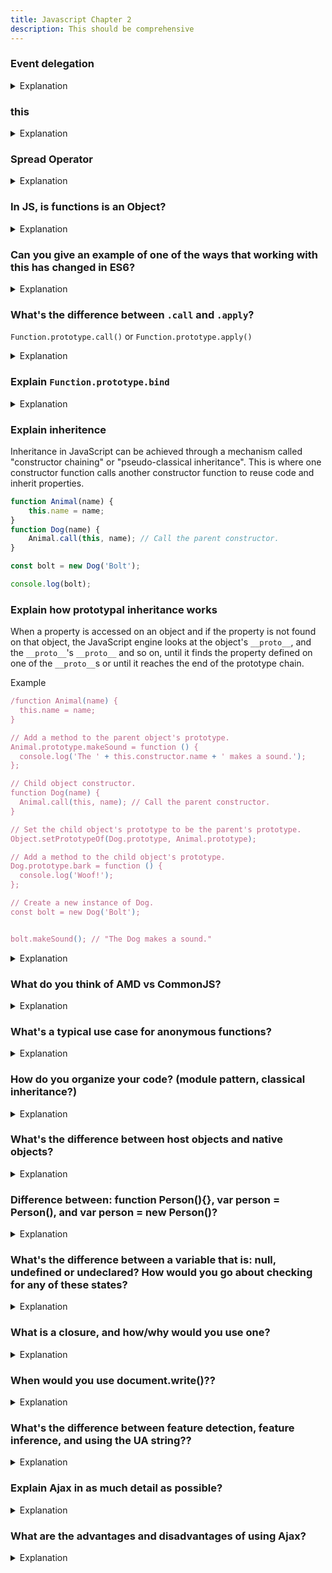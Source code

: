 ```yaml
---
title: Javascript Chapter 2
description: This should be comprehensive
---
```


### Event delegation


<details>
<summary>Explanation</summary>
<div style="background-color: rgba(100, 108, 255, 0.16); padding: 10px; margin-bottom: 10px; color: #fff; font-size: 14px; font-weight: 500;">

Event delegation is a technique involving adding event listeners to a parent element instead of adding them to the descendant elements. The listener will fire whenever the event is triggered on the descendant elements due to event bubbling up the DOM. The benefits of this technique are:

Memory footprint goes down because only one single handler is needed on the parent element, rather than having to attach event handlers on each descendant.
There is no need to unbind the handler from elements that are removed and to bind the event for new elements.

[Reference 1](https://davidwalsh.name/event-delegate)

[Reference 2](https://stackoverflow.com/questions/1687296/what-is-dom-event-delegation)

</div>
</details>


### this


<details>
<summary>Explanation</summary>
<div style="background-color: rgba(100, 108, 255, 0.16); padding: 10px; margin-bottom: 10px; color: #fff; font-size: 14px; font-weight: 500;">

The value of `this` depends on how the function is called its (call site).

[Reference](https://codeburst.io/the-simple-rules-to-this-in-javascript-35d97f31bde3)

The following rules are applied:

1) If the `new` keyword is used when calling the function, this inside the function is a brand new object.

2) If `apply, call, or bind` are used to call/create a function, this inside the function is the object that is passed in as the argument.

3) If a function is called as a method, such as obj.method() — `this` is the object that the function is a property of.

4) If a function is invoked as a free function invocation, meaning it was invoked without any of the conditions present above, this is the global object. In a browser, it is the `window` object. If in strict mode (`'use strict'`), this will be `undefined` instead of the global object.

5) If multiple of the above rules apply, the rule that is higher wins and will set the this value.

6) If the function is an ES2015 arrow function, it ignores all the rules above and receives the `this` value of its surrounding scope at the time it is created.

</div>
</details>

### Spread Operator


<details>
<summary>Explanation</summary>
<div style="background-color: rgba(100, 108, 255, 0.16); padding: 10px; margin-bottom: 10px; color: #fff; font-size: 14px; font-weight: 500;">

Both “rest operator” and “spread operator” refer to the same operator (…), used differently. When you see “rest”, it’s being used to gather up properties. When you see “spread”, it’s spreading them out.

Spreading Function Arguments example

```js
function calculateSum(... numbers) {
return numbers. reduce( (sum, num) => sum + num, 0);
}
const result = calculateSum(1, 2, 3, 4, 5);
```


[Reference Applied to Arrays](https://hackernoon.com/javascript-the-spread-operator-a867a71668ca)

[Reference Applied to Objects](https://codeburst.io/master-javascripts-object-spread-operator-3803430e99aa)

[Function arg spreading](https://medium.com/@rabailzaheer/unpacking-javascript-spread-operator-and-rest-parameters-advanced-techniques-f73f2fa41cf3)


</div>
</details>


### In JS, is functions is an Object?


<details>
<summary>Explanation</summary>
<div style="background-color: rgba(100, 108, 255, 0.16); padding: 10px; margin-bottom: 10px; color: #fff; font-size: 14px; font-weight: 500;">

Yes, in JavaScript, functions are indeed objects. This is one of the features of JavaScript's flexible and dynamic nature. Specifically, functions in JavaScript are first-class objects, which means they can be:

1. **Assigned to variables**:
   ```javascript
   let myFunction = function() {
       console.log("Hello, world!");
   };
   ```

2. **Passed as arguments to other functions**:
   ```javascript
   function callFunction(fn) {
       fn();
   }
   
   callFunction(myFunction);
   ```

3. **Returned from other functions**:
   ```javascript
   function createFunction() {
       return function() {
           console.log("Function created and called!");
       };
   }
   
   let newFunction = createFunction();
   newFunction();
   ```

4. **Have properties and methods**:
   ```javascript
   function example() {
       console.log("This is an example function.");
   }
   
   example.description = "This function is just an example.";
   
   console.log(example.description); // Outputs: This function is just an example.
   ```

Functions are objects in the sense that they have properties and methods. Every function has properties like `length` and `name`, and can have custom properties. Moreover, functions also have methods such as `call`, `apply`, and `bind`.

Here’s a quick demonstration:

```javascript
function greet(name) {
    return `Hello, ${name}!`;
}

console.log(typeof greet); // Outputs: function
console.log(greet instanceof Object); // Outputs: true

// Adding a property to the function
greet.description = "This function greets a person.";
console.log(greet.description); // Outputs: This function greets a person.

// Using a method available on function objects
const greetJohn = greet.bind(null, "John");
console.log(greetJohn()); // Outputs: Hello, John!
```

As you can see, the function `greet` can have properties (like `description`), and can use methods (`bind` in this case) just like any other object in JavaScript. This demonstrates the object nature of functions in JavaScript.

</div>
</details>


### Can you give an example of one of the ways that working with this has changed in ES6?


<details>
<summary>Explanation</summary>
<div style="background-color: rgba(100, 108, 255, 0.16); padding: 10px; margin-bottom: 10px; color: #fff; font-size: 14px; font-weight: 500;">

ES6 allows you to use arrow functions which uses the `enclosing lexical scope.` This is usually convenient, but does prevent the caller from controlling context via `.call or .apply`—the consequences being that a library such as jQuery will not properly bind this in your event handler functions. Thus, it's important to keep this in mind when refactoring large legacy applications.

tip: To determine `this`, go one line above the arrow function’s creation and see what the value of this is there. It will be the same in the arrow function.

</div>
</details>



### What's the difference between `.call` and `.apply`?

`Function.prototype.call()` or `Function.prototype.apply()`

<details>
<summary>Explanation</summary>
<div style="background-color: rgba(100, 108, 255, 0.16); padding: 10px; margin-bottom: 10px; color: #fff; font-size: 14px; font-weight: 500;">

Both `.call` and `.apply` are used to invoke functions and the first parameter will be used as the value of this within the function. However, `.call` takes in comma-separated arguments as the next arguments while `.apply` takes in an array of arguments as the next argument. An easy way to remember this is C for call and comma-separated and A for apply and an array of arguments.

```js

function add(a, b) {
  return a + b;
}

console.log(add.call(null, 1, 2)); // 3
console.log(add.apply(null, [1, 2])); // 3

```

</div>
</details>



### Explain `Function.prototype.bind`


<details>
<summary>Explanation</summary>
<div style="background-color: rgba(100, 108, 255, 0.16); padding: 10px; margin-bottom: 10px; color: #fff; font-size: 14px; font-weight: 500;">

Taken word-for-word from MDN:

The `bind()` method creates a new function that, when called, has its this keyword set to the provided value, with a given sequence of arguments preceding any provided when the new function is called.
In my experience, it is most useful for binding the value of this in methods of classes that you want to pass into other functions. This is frequently done in React components.

Example:

```js
function fn() {
    console.log(this);
}
var obj = {
    value: 5
};
var boundFn = fn.bind(obj);
boundFn();     // -> { value: 5 }
```

</div>
</details>



### Explain inheritence

Inheritance in JavaScript can be achieved through a mechanism called "constructor chaining" or "pseudo-classical inheritance". This is where one constructor function calls another constructor function to reuse code and inherit properties.

```js
function Animal(name) {
    this.name = name;
}
function Dog(name) {
    Animal.call(this, name); // Call the parent constructor.
}

const bolt = new Dog('Bolt');

console.log(bolt); 
```



### Explain how prototypal inheritance works

When a property is accessed on an object and if the property is not found on that object, the JavaScript engine looks at the object's `__proto__`, and the `__proto__`'s `__proto__` and so on, until it finds the property defined on one of the `__proto__`s or until it reaches the end of the prototype chain.

Example

```js
/function Animal(name) {
  this.name = name;
}

// Add a method to the parent object's prototype.
Animal.prototype.makeSound = function () {
  console.log('The ' + this.constructor.name + ' makes a sound.');
};

// Child object constructor.
function Dog(name) {
  Animal.call(this, name); // Call the parent constructor.
}

// Set the child object's prototype to be the parent's prototype.
Object.setPrototypeOf(Dog.prototype, Animal.prototype);

// Add a method to the child object's prototype.
Dog.prototype.bark = function () {
  console.log('Woof!');
};

// Create a new instance of Dog.
const bolt = new Dog('Bolt');


bolt.makeSound(); // "The Dog makes a sound."
```

<details>
<summary>Explanation</summary>
<div style="background-color: rgba(100, 108, 255, 0.16); padding: 10px; margin-bottom: 10px; color: #fff; font-size: 14px; font-weight: 500;">

[Reference](https://www.frontendinterviewhandbook.com/javascript-questions/#can-you-give-an-example-of-one-of-the-ways-that-working-with-this-has-changed-in-es6)



#### Step 1: Create a Parent Object Constructor

```javascript
function Animal(name) {
  this.name = name;
}
```
- When you create a new instance of `Animal` using `new Animal('Name')`, the `this` inside the `Animal` constructor refers to the new object being created.
- The line `this.name = name;` sets the `name` property of the new object to the value passed as an argument.

#### Step 2: Add a Method to the Parent Object's Prototype

```javascript
Animal.prototype.makeSound = function () {
  console.log('The ' + this.constructor.name + ' makes a sound.');
};
```
- The `makeSound` method is added to `Animal.prototype`.
- When you call `makeSound` on an instance of `Animal` (or any object that inherits from `Animal`), `this` inside the method refers to the object on which the method was called.
- `this.constructor.name` gets the name of the constructor function that created the object, which will be `Animal` or any subclass like `Dog`.

#### Step 3: Create a Child Object Constructor

```javascript
function Dog(name) {
  Animal.call(this, name); // Call the parent constructor.
}
```
- When you create a new instance of `Dog` using `new Dog('Bolt')`, the `this` inside the `Dog` constructor refers to the new object being created.
- `Animal.call(this, name);` calls the `Animal` constructor function with `this` set to the new `Dog` object.
- This means `this.name = name;` inside the `Animal` constructor sets the `name` property of the new `Dog` object to 'Bolt'.

#### Step 4: Set the Child Object's Prototype

```javascript
Object.setPrototypeOf(Dog.prototype, Animal.prototype);
```
- `Object.setPrototypeOf(Dog.prototype, Animal.prototype);` sets up the prototype chain so that `Dog.prototype` inherits from `Animal.prototype`.
- This means any instance of `Dog` will have access to methods defined on `Animal.prototype`, like `makeSound`.

#### Step 5: Add a Method to the Child Object's Prototype

```javascript
Dog.prototype.bark = function () {
  console.log('Woof!');
};
```
- The `bark` method is added to `Dog.prototype`.
- When you call `bark` on an instance of `Dog`, `this` inside the method refers to the `Dog` object on which the method was called.

#### Step 6: Create an Instance of the Child Object

```javascript
const bolt = new Dog('Bolt');
```
- `new Dog('Bolt')` creates a new instance of `Dog`.
- Inside the `Dog` constructor, `Animal.call(this, name)` sets `this.name` to 'Bolt' for the new `Dog` object.

#### Step 7: Call Methods on the Child Object

```javascript
console.log(bolt.name); // "Bolt"
bolt.makeSound(); // "The Dog makes a sound."
bolt.bark(); // "Woof!"
```
- `bolt.name` accesses the `name` property of the `bolt` object, which is 'Bolt'.
- `bolt.makeSound()` calls the `makeSound` method from `Animal.prototype`. Here, `this` refers to `bolt`, and `this.constructor.name` is 'Dog', so it logs "The Dog makes a sound."
- `bolt.bark()` calls the `bark` method from `Dog.prototype`. Here, `this` refers to `bolt`, and it logs "Woof!".

#### Summary of `this` in Each Step

1. **Inside `Animal` constructor:** `this` refers to the new `Animal` (or `Dog`) instance being created.
2. **Inside `makeSound` method:** `this` refers to the instance (e.g., `bolt`) on which the method is called.
3. **Inside `Dog` constructor:** `this` refers to the new `Dog` instance being created.
4. **Setting prototypes:** `this` is not directly used.
5. **Inside `bark` method:** `this` refers to the instance (e.g., `bolt`) on which the method is called.



</div>
</details>




### What do you think of AMD vs CommonJS?

<details>
<summary>Explanation</summary>
<div style="background-color: rgba(100, 108, 255, 0.16); padding: 10px; margin-bottom: 10px; color: #fff; font-size: 14px; font-weight: 500;">

Both are ways to implement a module system, which was not natively present in JavaScript until ES2015 came along. CommonJS is synchronous while AMD (Asynchronous Module Definition) is obviously asynchronous. CommonJS is designed with server-side development in mind while AMD, with its support for asynchronous loading of modules, is more intended for browsers.

I find AMD syntax to be quite verbose and CommonJS is closer to the style you would write import statements in other languages. Most of the time, I find AMD unnecessary, because if you served all your JavaScript into one concatenated bundle file, you wouldn't benefit from the async loading properties. Also, CommonJS syntax is closer to Node style of writing modules and there is less context-switching overhead when switching between client side and server side JavaScript development.

I'm glad that with ES2015 modules, that has support for both synchronous and asynchronous loading, we can finally just stick to one approach. Although it hasn't been fully rolled out in browsers and in Node, we can always use transpilers to convert our code.

</div>
</details>

### What's a typical use case for anonymous functions?

<details>
<summary>Explanation</summary>
<div style="background-color: rgba(100, 108, 255, 0.16); padding: 10px; margin-bottom: 10px; color: #fff; font-size: 14px; font-weight: 500;">

They can be used in IIFEs to encapsulate some code within a local scope so that variables declared in it do not leak to the global scope.

```js
(function () {
  // Some code here.
})();
```

As a callback that is used once and does not need to be used anywhere else. The code will seem more self-contained and readable when handlers are defined right inside the code calling them, rather than having to search elsewhere to find the function body.

```js
setTimeout(function () {
  console.log('Hello world!');
}, 1000);
```


</div>
</details>


### How do you organize your code? (module pattern, classical inheritance?)

<details>
<summary>Explanation</summary>
<div style="background-color: rgba(100, 108, 255, 0.16); padding: 10px; margin-bottom: 10px; color: #fff; font-size: 14px; font-weight: 500;">

These days, I use React/Redux which utilize a single-directional data flow based on Flux architecture. I would represent my app's models using plain objects and write utility pure functions to manipulate these objects. State is manipulated using actions and reducers like in any other Redux application.

I avoid using classical inheritance where possible.


</div>
</details>


### What's the difference between host objects and native objects?


<details>
<summary>Explanation</summary>
<div style="background-color: rgba(100, 108, 255, 0.16); padding: 10px; margin-bottom: 10px; color: #fff; font-size: 14px; font-weight: 500;">

Native objects are objects that are part of the JavaScript language defined by the ECMAScript specification, such as String, Math, RegExp, Object, Function, etc.

Host objects are provided by the runtime environment (browser or Node), such as window, XMLHTTPRequest, etc.


</div>
</details>

### Difference between: function Person(){}, var person = Person(), and var person = new Person()?

<details>
<summary>Explanation</summary>
<div style="background-color: rgba(100, 108, 255, 0.16); padding: 10px; margin-bottom: 10px; color: #fff; font-size: 14px; font-weight: 500;">

This question is pretty vague. My best guess at its intention is that it is asking about constructors in JavaScript. Technically speaking, `function Person(){}` is just a normal function declaration. The convention is to use PascalCase for functions that are intended to be used as constructors.

`var person = Person()` invokes the Person as a function, and not as a constructor. Invoking as such is a common mistake if the function is intended to be used as a constructor. Typically, the constructor does not return anything, hence invoking the constructor like a normal function will return undefined and that gets assigned to the variable intended as the instance.

`var person = new Person()` creates an instance of the Person object using the new operator, which inherits from Person.prototype. An alternative would be to use Object.create, such as: Object.create(Person.prototype).

```js
function Person(name) {
  this.name = name;
}

var person = Person('John');
console.log(person); // undefined
console.log(person.name); // Uncaught TypeError: Cannot read property 'name' of undefined

var person = new Person('John');
console.log(person); // Person { name: "John" }
console.log(person.name); // "john"
```



</div>
</details>


### What's the difference between a variable that is: null, undefined or undeclared? How would you go about checking for any of these states?


<details>
<summary>Explanation</summary>
<div style="background-color: rgba(100, 108, 255, 0.16); padding: 10px; margin-bottom: 10px; color: #fff; font-size: 14px; font-weight: 500;">

Undeclared variables are created when you assign a value to an identifier that is not previously created using var, let or const. Undeclared variables will be defined globally, outside of the current scope. In strict mode, a ReferenceError will be thrown when you try to assign to an undeclared variable. Undeclared variables are bad just like how global variables are bad. Avoid them at all cost! To check for them, wrap its usage in a try/catch block.

```js
function foo() {
  x = 1; // Throws a ReferenceError in strict mode
}

foo();
console.log(x); // 1
```

A variable that is undefined is a variable that has been declared, but not assigned a value. It is of type undefined. If a function does not return any value as the result of executing it is assigned to a variable, the variable also has the value of undefined. To check for it, compare using the strict equality (===) operator or typeof which will give the 'undefined' string. Note that you should not be using the abstract equality operator to check, as it will also return true if the value is null.

A variable that is null will have been explicitly assigned to the null value. It represents no value and is different from undefined in the sense that it has been explicitly assigned. To check for null, simply compare using the strict equality operator. Note that like the above, you should not be using the abstract equality operator (==) to check, as it will also return true if the value is undefined.

As a personal habit, I never leave my variables undeclared or unassigned. I will explicitly assign null to them after declaring if I don't intend to use it yet. If you use a linter in your workflow, it will usually also be able to check that you are not referencing undeclared variables.

</div>
</details>

### What is a closure, and how/why would you use one?


<details>
<summary>Explanation</summary>
<div style="background-color: rgba(100, 108, 255, 0.16); padding: 10px; margin-bottom: 10px; color: #fff; font-size: 14px; font-weight: 500;">

A closure is the combination of a function and the lexical environment within which that function was declared. The word "lexical" refers to the fact that lexical scoping uses the location where a variable is declared within the source code to determine where that variable is available. Closures are functions that have access to the outer (enclosing) function's variables—scope chain even after the outer function has returned.

Why would you use one?

Data privacy / emulating private methods with closures. Commonly used in the [module pattern](https://www.patterns.dev/vanilla/module-pattern).


</div>
</details>

### When would you use document.write()??


<details>
<summary>Explanation</summary>
<div style="background-color: rgba(100, 108, 255, 0.16); padding: 10px; margin-bottom: 10px; color: #fff; font-size: 14px; font-weight: 500;">


document.write() writes a string of text to a document stream opened by document.open(). When document.write() is executed after the page has loaded, it will call document.open which clears the whole document (<head> and <body> removed!) and replaces the contents with the given parameter value. Hence it is usually considered dangerous and prone to misuse.

</div>
</details>

### What's the difference between feature detection, feature inference, and using the UA string??


<details>
<summary>Explanation</summary>
<div style="background-color: rgba(100, 108, 255, 0.16); padding: 10px; margin-bottom: 10px; color: #fff; font-size: 14px; font-weight: 500;">

Feature detection involves working out whether a browser supports a certain block of code, and running different code depending on whether it does (or doesn't), so that the browser can always provide a working experience rather crashing/erroring in some browsers. For example:
```js

if ('geolocation' in navigator) {
  // Can use navigator.geolocation
} else {
  // Handle lack of feature
}
```

Feature Inference

Feature inference checks for a feature just like feature detection, This is not really recommended. Feature detection is more foolproof.

UA String - User Agent String

This is a browser-reported string that allows the network protocol peers to identify the application type, operating system, software vendor or software version of the requesting software user agent. It can be accessed via navigator.userAgent. However, the string is tricky to parse and can be spoofed. For example, Chrome reports both as Chrome and Safari. So to detect Safari you have to check for the Safari string and the absence of the Chrome string. Avoid this method.

</div>
</details>

### Explain Ajax in as much detail as possible?


<details>
<summary>Explanation</summary>
<div style="background-color: rgba(100, 108, 255, 0.16); padding: 10px; margin-bottom: 10px; color: #fff; font-size: 14px; font-weight: 500;">

Ajax (asynchronous JavaScript and XML) is a set of web development techniques using many web technologies on the client side to create asynchronous web applications. With Ajax, web applications can send data to and retrieve from a server asynchronously (in the background) without interfering with the display and behavior of the existing page. By decoupling the data interchange layer from the presentation layer, Ajax allows for web pages, and by extension web applications, to change content dynamically without the need to reload the entire page. In practice, modern implementations commonly use JSON instead of XML, due to the advantages of JSON being native to JavaScript.

The `XMLHttpRequest` API is frequently used for the asynchronous communication or these days, the fetch `API`.

</div>
</details>

### What are the advantages and disadvantages of using Ajax?


<details>
<summary>Explanation</summary>
<div style="background-color: rgba(100, 108, 255, 0.16); padding: 10px; margin-bottom: 10px; color: #fff; font-size: 14px; font-weight: 500;">

Advantages

- Better interactivity. New content from the server can be changed dynamically without the need to reload the entire page.
- Reduce connections to the server since scripts and stylesheets only have to be requested once.
- State can be maintained on a page. JavaScript variables and DOM state will persist because the main container page was not reloaded.
- Basically most of the advantages of an SPA.

Disadvantages

- Dynamic webpages are harder to bookmark.
- Does not work if JavaScript has been disabled in the browser.
- Some webcrawlers do not execute JavaScript and would not see content that has been loaded by JavaScript.
- Webpages using Ajax to fetch data will likely have to combine the fetched remote data with client-side templates to update the DOM. For this to happen, JavaScript will have to be parsed and executed on the browser, and low-end mobile devices might struggle with this.
- Basically most of the disadvantages of an SPA.


</div>
</details>